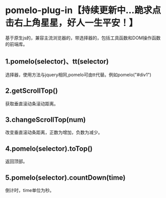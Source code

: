 # pomelo-plug-in【持续更新中...跪求点击右上角星星，好人一生平安！】
基于原生js的，兼容主流浏览器的，带选择器的，包括工具函数和DOM操作函数的前端库。
<h2>1.pomelo(selector)、tt(selector)</h2>
选择器，使用方法与jquery相同,pomelo可由tt代替。例如pomelo("#div1")
<h2>2.getScrollTop()</h2>
获取垂直滚动条滚动距离。
<h2>3.changeScrollTop(num)</h2>
改变垂直滚动条距离，正数为增加，负数为减少。
<h2>4.pomelo(selector).toTop()</h2>
返回顶部。
<h2>5.pomelo(selector).countDown(time)</h2>
倒计时，time单位为秒。
